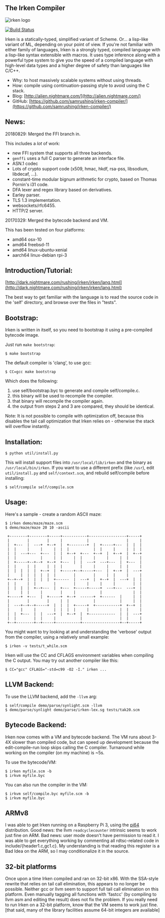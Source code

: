 The Irken Compiler
------------------

![irken logo](http://dark.nightmare.com/rushing/irken/irken/irken.svg "logo")

[![Build Status](https://travis-ci.com/samrushing/irken-compiler.svg?branch=master)](https://travis-ci.com/samrushing/irken-compiler)

Irken is a statically-typed, simplified variant of Scheme.  Or... a
lisp-like variant of ML, depending on your point of view.  If you're
not familiar with either family of languages, Irken is a strongly
typed, compiled language with a lisp-like syntax extensible with
macros.  It uses type inference along with a powerful type system to
give you the speed of a compiled language with high-level data types
and a higher degree of safety than languages like C/C++.

* Why: to host massively scalable systems without using threads.
* How: compile using continuation-passing style to avoid using the C stack.
* Blog: [http://alien.nightmare.com/](http://alien.nightmare.com/)
* GitHub: [https://github.com/samrushing/irken-compiler/](https://github.com/samrushing/irken-compiler/)

News:
-----

20180829: Merged the FFI branch in.

  This includes a *lot* of work:

  * new FFI system that supports all three backends.
  * `genffi` uses a full C parser to generate an interface file.
  * ASN.1 codec
  * Lots of crypto support code (x509, hmac, hkdf, rsa-pss, libsodium, libdecaf, ...).
  * constant-time modular bignum arithmetic for crypto, based on Thomas Pornin's i31 code.
  * DFA lexer and regex library based on derivatives.
  * Earley parser.
  * TLS 1.3 implementation.
  * websockets/rfc6455.
  * HTTP/2 server.

20170329: Merged the bytecode backend and VM.

  This has been tested on four platforms:

  * amd64 osx-10
  * amd64 freebsd-11
  * amd64 linux-ubuntu-xenial
  * aarch64 linux-debian rpi-3

Introduction/Tutorial:
----------------------

  [http://dark.nightmare.com/rushing/irken/irken/lang.html](http://dark.nightmare.com/rushing/irken/irken/lang.html)

The best way to get familiar with the language is to read the source code in
the 'self' directory, and browse over the files in "tests".

Bootstrap:
----------

Irken is written in itself, so you need to bootstrap it using a pre-compiled bytecode image.

Just run ``make bootstrap``:

    $ make bootstrap

The default compiler is 'clang', to use gcc:

    $ CC=gcc make bootstrap

Which does the following:

1. use self/bootstrap.byc to generate and compile self/compile.c.
2. this binary will be used to recompile the compiler.
3. that binary will recompile the compiler again.
4. the output from steps 2 and 3 are compared, they should be identical.

Note: It is not possible to compile with optimization off, because
this disables the tail call optimization that Irken relies on -
otherwise the stack will overflow instantly.

Installation:
-------------

    $ python util/install.py

This will install support files into `/usr/local/lib/irken` and the binary as `/usr/local/bin/irken`.
If you want to use a different prefix (like `/usr`), edit `util/install.py` and `self/context.scm`, and
rebuild self/compile before installing:

    $ self/compile self/compile.scm

Usage:
------

Here's a sample - create a random ASCII maze:

    $ irken demo/maze/maze.scm
    $ demo/maze/maze 20 10 -ascii
    
     +--------+--------+-----+-----------+-----------------+-----+
     |        |        |     |           |                 |     |
     |  +---  |  ---+  +--+  |  +--------+  |  +-----+---  |  |  |
     |  |     |     |     |  |  |           |  |     |     |  |  |
     |  |  ---+---  +---  |  |  +--+  +---  +--+  |  +--+  |  +--+
     |  |           |     |  |     |  |     |     |     |  |     |
     |  +-----+--+--+  +--+  +---  |  |  ---+  ---+---  |  +---  |
     |  |     |  |     |  |  |        |     |     |     |  |     |
     |  |  |  |  |  +--+  |  +-----+--+-----+---  |  +--+  |  ---+
     |     |  |  |  |  |  |        |        |     |  |     |     |
     +--+--+  |  |  |  |  +------  |  ---+  |  +--+  |  ---+  |  |
     |  |     |  |        |        |     |     |     |        |  |
     |  |  |  |  +--+---  |  +---  +-----+-----+  ---+---  ---+  |
     |     |  |     |        |     |           |              |  |
     +-----+  +---  |  +-----+  +--+  ------+  +------  |     |  |
     |        |        |     |  |           |           |     |  |
     |  ---+--+--+-----+  |  |  |  +-----+  +-----------+  +--+  |
     |     |     |        |  |  |  |     |              |  |     |
     |  |  +---  |  |  ---+  |  +--+  |  +------------  |  |  ---+
     |  |        |  |     |           |                 |  |     |
     +--+--------+--+-----+-----------+-----------------+--+-----+


You might want to try looking at and understanding the 'verbose' output from the compiler,
using a relatively small example:

    $ irken -v tests/t_while.scm

Irken will use the CC and CFLAGS environment variables when compiling the C output.  You may
try out another compiler like this:

    $ CC="gcc" CFLAGS="-std=c99 -O2 -I." irken ...

LLVM Backend:
-------------

To use the LLVM backend, add the `-llvm` arg:

    $ self/compile demo/parse/synlight.scm -llvm
    $ demo/parse/synlight demo/parse/irken-lex.sg tests/tak20.scm


Bytecode Backend:
-----------------

Irken now comes with a VM and bytecode backend.  The VM runs about
3-4X slower than compiled code, but can speed up development because
the edit-compile-run loop skips calling the C compiler.  Turnaround
while working on the compiler (on my machine) is ~5s.

To use the bytecode/VM:

    $ irken myfile.scm -b
    $ irkvm myfile.byc

You can also run the compiler in the VM:

    $ irkvm self/compile.byc myfile.scm -b
    $ irkvm myfile.byc

ARMv8
-----

I was able to get Irken running on a Raspberry Pi 3, using
the [pi64](https://github.com/bamarni/pi64) distribution.  Good news:
the llvm `readcyclecounter` intrinsic seems to work just fine on ARM.
Bad news: user mode doesn't have permission to read it.  I was able to
get everything working by commenting all rdtsc-related code in
include/{header1.c,gc1.c}.  My understanding is that reading this
register is a Bad Idea on the ARM, so I may conditionalize it in the
source.


32-bit platforms
----------------

Once upon a time Irken compiled and ran on 32-bit x86.  With the
SSA-style rewrite that relies on tail call elimination, this appears
to no longer be possible.  Neither gcc or llvm seem to support full
tail call elimination on this platform.  Even manually tagging all
functions with 'fastcc' (by compiling to llvm asm and editing the
result) does not fix the problem.  If you really need to run Irken on
a 32-bit platform, know that the VM seems to work just fine.
[that said, many of the library facilities assume 64-bit integers are
 available]
